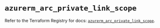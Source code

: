# `azurerm_arc_private_link_scope`

Refer to the Terraform Registry for docs: [`azurerm_arc_private_link_scope`](https://registry.terraform.io/providers/hashicorp/azurerm/3.105.0/docs/resources/arc_private_link_scope).
